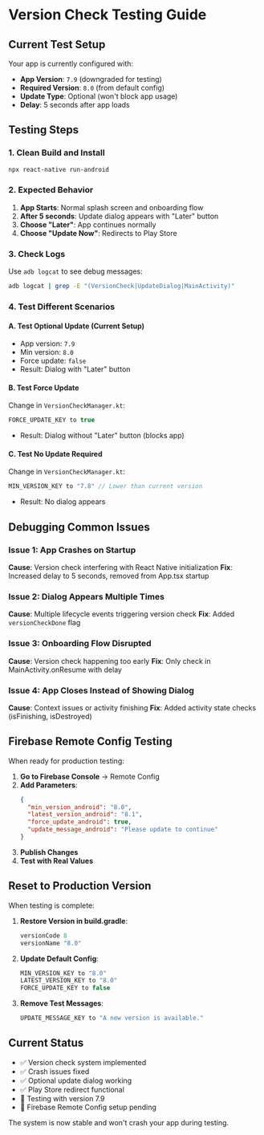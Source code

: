 # Version Check Testing Guide

## Current Test Setup

Your app is currently configured with:
- **App Version**: `7.9` (downgraded for testing)
- **Required Version**: `8.0` (from default config)
- **Update Type**: Optional (won't block app usage)
- **Delay**: 5 seconds after app loads

## Testing Steps

### 1. Clean Build and Install
```bash
npx react-native run-android
```

### 2. Expected Behavior
1. **App Starts**: Normal splash screen and onboarding flow
2. **After 5 seconds**: Update dialog appears with "Later" button
3. **Choose "Later"**: App continues normally
4. **Choose "Update Now"**: Redirects to Play Store

### 3. Check Logs
Use `adb logcat` to see debug messages:
```bash
adb logcat | grep -E "(VersionCheck|UpdateDialog|MainActivity)"
```

### 4. Test Different Scenarios

#### A. Test Optional Update (Current Setup)
- App version: `7.9`
- Min version: `8.0`
- Force update: `false`
- Result: Dialog with "Later" button

#### B. Test Force Update
Change in `VersionCheckManager.kt`:
```kotlin
FORCE_UPDATE_KEY to true
```
- Result: Dialog without "Later" button (blocks app)

#### C. Test No Update Required
Change in `VersionCheckManager.kt`:
```kotlin
MIN_VERSION_KEY to "7.8" // Lower than current version
```
- Result: No dialog appears

## Debugging Common Issues

### Issue 1: App Crashes on Startup
**Cause**: Version check interfering with React Native initialization
**Fix**: Increased delay to 5 seconds, removed from App.tsx startup

### Issue 2: Dialog Appears Multiple Times
**Cause**: Multiple lifecycle events triggering version check
**Fix**: Added `versionCheckDone` flag

### Issue 3: Onboarding Flow Disrupted
**Cause**: Version check happening too early
**Fix**: Only check in MainActivity.onResume with delay

### Issue 4: App Closes Instead of Showing Dialog
**Cause**: Context issues or activity finishing
**Fix**: Added activity state checks (isFinishing, isDestroyed)

## Firebase Remote Config Testing

When ready for production testing:

1. **Go to Firebase Console** → Remote Config
2. **Add Parameters**:
   ```json
   {
     "min_version_android": "8.0",
     "latest_version_android": "8.1",
     "force_update_android": true,
     "update_message_android": "Please update to continue"
   }
   ```
3. **Publish Changes**
4. **Test with Real Values**

## Reset to Production Version

When testing is complete:

1. **Restore Version in build.gradle**:
   ```gradle
   versionCode 8
   versionName "8.0"
   ```

2. **Update Default Config**:
   ```kotlin
   MIN_VERSION_KEY to "8.0"
   LATEST_VERSION_KEY to "8.0"
   FORCE_UPDATE_KEY to false
   ```

3. **Remove Test Messages**:
   ```kotlin
   UPDATE_MESSAGE_KEY to "A new version is available."
   ```

## Current Status
- ✅ Version check system implemented
- ✅ Crash issues fixed
- ✅ Optional update dialog working
- ✅ Play Store redirect functional
- 🔄 Testing with version 7.9
- 🔲 Firebase Remote Config setup pending

The system is now stable and won't crash your app during testing.
